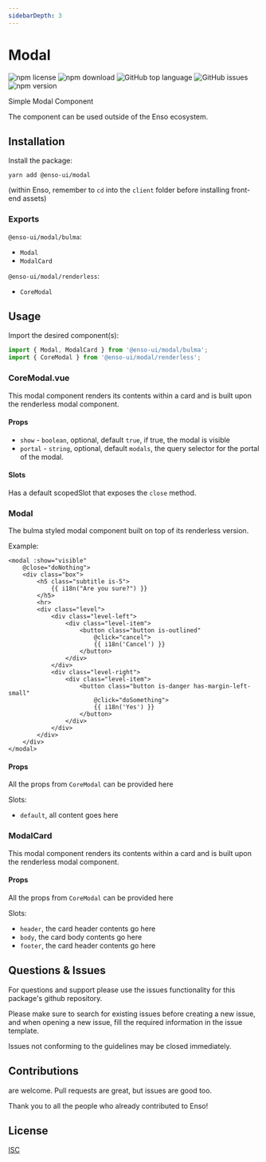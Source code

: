 ```yaml
---
sidebarDepth: 3
---
```


# Modal

![npm license](https://img.shields.io/npm/l/@enso-ui/modal.svg) 
![npm download](https://img.shields.io/npm/dm/@enso-ui/modal.svg) 
![GitHub top language](https://img.shields.io/github/languages/top/enso-ui/modal.svg) 
![GitHub issues](https://img.shields.io/github/issues/enso-ui/modal.svg) 
![npm version](https://img.shields.io/npm/v/@enso-ui/modal.svg) 

Simple Modal Component

The component can be used outside of the Enso ecosystem.

## Installation

Install the package:
```
yarn add @enso-ui/modal
```

(within Enso, remember to `cd` into the `client` folder before installing front-end assets)

### Exports

`@enso-ui/modal/bulma`:
- `Modal`
- `ModalCard`

`@enso-ui/modal/renderless`:
- `CoreModal`

## Usage

Import the desired component(s):
```js
import { Modal, ModalCard } from '@enso-ui/modal/bulma';
import { CoreModal } from '@enso-ui/modal/renderless';
```

### CoreModal.vue
This modal component renders its contents within a card and is built upon the renderless modal component.

#### Props
- `show` - `boolean`, optional, default `true`, if true, the modal is visible
- `portal` - `string`, optional, default `modals`, the query selector for the portal of the modal. 

#### Slots

Has a default scopedSlot that exposes the `close` method.

### Modal

The bulma styled modal component built on top of its renderless version. 

Example:
```vue
<modal :show="visible"
    @close="doNothing">
    <div class="box">
        <h5 class="subtitle is-5">
            {{ i18n("Are you sure?") }}
        </h5>
        <hr>
        <div class="level">
            <div class="level-left">
                <div class="level-item">
                    <button class="button is-outlined"
                        @click="cancel">
                        {{ i18n('Cancel') }}
                    </button>
                </div>
            </div>
            <div class="level-right">
                <div class="level-item">
                    <button class="button is-danger has-margin-left-small"
                        @click="doSomething">
                        {{ i18n('Yes') }}
                    </button>
                </div>
            </div>
        </div>
    </div>
</modal>
```

#### Props
All the props from `CoreModal` can be provided here

Slots:
- `default`, all content goes here

### ModalCard

This modal component renders its contents within a card and is built upon the renderless modal component.

#### Props
All the props from `CoreModal` can be provided here

Slots:
- `header`, the card header contents go here
- `body`, the card body contents go here
- `footer`, the card header contents go here

## Questions & Issues

For questions and support please use the issues functionality
for this package's github repository.

Please make sure to search for existing issues before creating a new issue,
and when opening a new issue, fill the required information in the issue template.

Issues not conforming to the guidelines may be closed immediately.

## Contributions

are welcome. Pull requests are great, but issues are good too.

Thank you to all the people who already contributed to Enso!

## License

[ISC](https://opensource.org/licenses/ISC)
